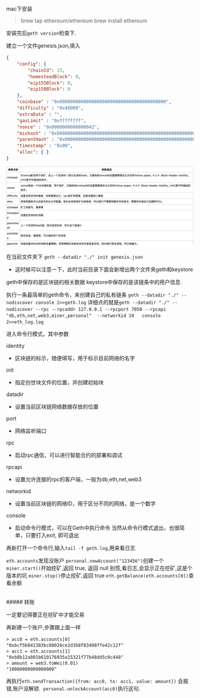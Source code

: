  mac下安装
 
 > brew tap ethereum/ethereum
brew install ethereum

安装完后`geth version`检查下.


建立一个文件genesis.json,填入

```json
{
    "config": {
        "chainId": 15,
        "homesteadBlock": 0,
        "eip155Block": 0,
        "eip158Block": 0
    },
    "coinbase" : "0x0000000000000000000000000000000000000000",
    "difficulty" : "0x40000",
    "extraData" : "",
    "gasLimit" : "0xffffffff",
    "nonce" : "0x0000000000000042",
    "mixhash" : "0x0000000000000000000000000000000000000000000000000000000000000000",
    "parentHash" : "0x0000000000000000000000000000000000000000000000000000000000000000",
    "timestamp" : "0x00",
    "alloc": { }
}

```
![](/assets/WX20180205-102701@2x.png)

在当前文件夹下
`geth --datadir "./" init genesis.json`
- 这时候可以注意一下，此时当前目录下面会新增出两个文件夹geth和keystore

geth中保存的是区块链的相关数据
keystore中保存的是该链条中的用户信息.



执行一条最简单的geth命令，来创建自己的私有链条
`geth --datadir "./" --nodiscover console 2>>geth.log`
详细点的就是`geth --datadir "./" --nodiscover --rpc --rpcaddr 127.0.0.1 --rpcport 7050 --rpcapi "db,eth,net,web3,miner,personal"  --networkid 10   console 2>>eth_log.log`

进入命令行模式，其中参数

identity

- 区块链的标示，随便填写，用于标示目前网络的名字

init

- 指定创世块文件的位置，并创建初始块

datadir

- 设置当前区块链网络数据存放的位置

port

- 网络监听端口

rpc

- 启动rpc通信，可以进行智能合约的部署和调试

rpcapi

- 设置允许连接的rpc的客户端，一般为db,eth,net,web3

networkid

- 设置当前区块链的网络ID，用于区分不同的网络，是一个数字

console

- 启动命令行模式，可以在Geth中执行命令
当然从命令行模式退出，也很简单，只要打入exit, 即可退出

再新打开一个命令行,输入`tail -f geth.log`,用来看日志


`eth.accounts`发现没账户
`personal.newAccount("123456")`创建一个
`miner.start()`开始挖矿,返回 true, 返回 null 别慌,看日志,会显示正在挖矿,这是个版本的坑
`miner.stop()`停止挖矿,返回 true
`eth.getBalance(eth.accounts[0])`查看余额

<br>
##### 转账

一定要记得要正在挖矿中才能交易

再新建一个账户,步骤跟上面一样
```shell
> acc0 = eth.accounts[0]
"0xbcf5b841303bc08026ce2d3b8f83498ffe42c12f"
> acc1 = eth.accounts[1]
"0xb8b12a801b610176935a15321f77b48dd5c0c448"
> amount = web3.toWei(0.01)
"10000000000000000"
```
再执行`eth.sendTransaction({from: acc0, to: acc1, value: amount})`
会报错,账户没解锁.` personal.unlockAccount(acc0)`执行这句.